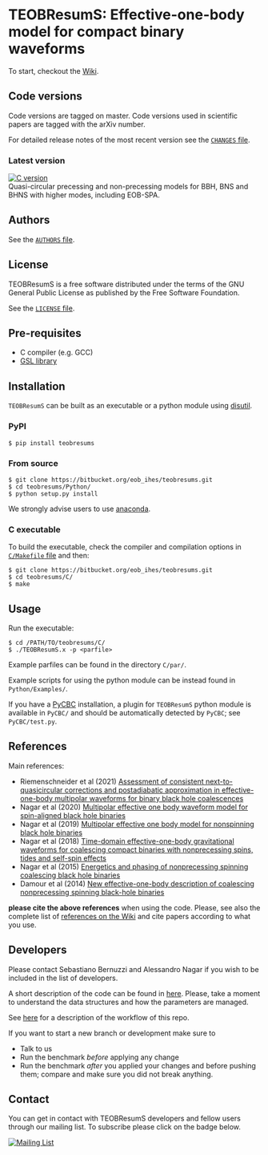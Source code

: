 # TEOBResumS: Effective-one-body model for compact binary waveforms

To start, checkout the [Wiki](https://bitbucket.org/eob_ihes/teobresums/wiki/browse/).

## Code versions

Code versions are tagged on master. Code versions used in scientific
papers are tagged with the arXiv number. 

For detailed release notes of the most recent version see the
[`CHANGES` file](https://bitbucket.org/eob_ihes/teobresums/src/master/CHANGES). 

### Latest version  
[![C version](https://img.shields.io/badge/TEOBResumS-v4.1.4--GIOTTO-green)](https://bitbucket.org/eob_ihes/teobresums/src/v4.1.4-GIOTTO/)   
Quasi-circular precessing and non-precessing models for BBH, BNS and BHNS with higher modes, including EOB-SPA.

## Authors 

See the [`AUTHORS` file](https://bitbucket.org/eob_ihes/teobresums/src/master/AUTHORS).

## License

TEOBResumS is a free software distributed under the terms of the GNU General Public License as published by the Free Software Foundation.

See the [`LICENSE` file](https://bitbucket.org/eob_ihes/teobresums/src/master/LICENSE).

## Pre-requisites

 * C compiler (e.g. GCC)
 * [GSL library](https://www.gnu.org/software/gsl/)

## Installation

`TEOBResumS` can be built as an executable or a python module using [disutil](https://docs.python.org/3/library/distutils.html).

### PyPI
```
$ pip install teobresums
```

### From source
```
$ git clone https://bitbucket.org/eob_ihes/teobresums.git
$ cd teobresums/Python/
$ python setup.py install
```

We strongly advise users to use [anaconda](https://www.anaconda.com/products/individual-d).

### C executable
To build the executable, check the compiler and compilation options in [`C/Makefile` file](https://bitbucket.org/eob_ihes/teobresums/src/master/C/Makefile) and then:

```
$ git clone https://bitbucket.org/eob_ihes/teobresums.git
$ cd teobresums/C/
$ make
```

## Usage

Run the executable:

```
$ cd /PATH/TO/teobresums/C/
$ ./TEOBResumS.x -p <parfile>
```

Example parfiles can be found in the directory `C/par/`.

Example scripts for using the python module can be instead found in `Python/Examples/`.

If you have a [PyCBC](https://pycbc.org/) installation, a plugin for `TEOBResumS` python module is available in `PyCBC/` and should be automatically detected by `PyCBC`; 
see `PyCBC/test.py`.

## References
Main references:

 * Riemenschneider et al (2021) [Assessment of consistent next-to-quasicircular corrections and postadiabatic approximation in effective-one-body multipolar waveforms for binary black hole coalescences](https://inspirehep.net/literature/1858441)
 * Nagar et al (2020) [Multipolar effective one body waveform model for spin-aligned black hole binaries](https://inspirehep.net/literature/1777194)
 * Nagar et al (2019) [Multipolar effective one body model for nonspinning black hole binaries](https://inspirehep.net/literature/1730540)
 * Nagar et al (2018) [Time-domain effective-one-body gravitational waveforms for coalescing compact binaries with nonprecessing spins, tides and self-spin effects](https://inspirehep.net/record/1676430)
 * Nagar et al (2015) [Energetics and phasing of nonprecessing spinning coalescing black hole binaries](https://inspirehep.net/literature/1380155) 
 * Damour et al (2014) [New effective-one-body description of coalescing nonprecessing spinning black-hole binaries](https://inspirehep.net/literature/1303216)
 
**please cite the above references** when using the code. Please, see
  also the complete list of [references on the Wiki](https://bitbucket.org/eob_ihes/teobresums/wiki/References) and cite papers according to what you use.

## Developers

Please contact Sebastiano Bernuzzi and Alessandro Nagar if you wish to be included in the list of developers.

A short description of the code can be found in [here](C/README.md). Please, take a moment to understand the data structures and how the parameters are managed.

See [here](https://bitbucket.org/eob_ihes/teobresums/wiki/EOB-repo-usage) for a description of the workflow of this repo.

If you want to start a new branch or development make sure to

 * Talk to us 
 * Run the benchmark *before* applying any change 
 * Run the benchmark *after* you applied your changes and before pushing them; compare and make sure you did not break anything.

## Contact

You can get in contact with TEOBResumS developers and fellow users through our mailing list. To subscribe please click on the badge below.

[![Mailing List](https://img.shields.io/badge/mailing%20list-join-informational)](https://lserv.uni-jena.de/mailman/listinfo/teobresums)

